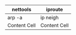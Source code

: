 | nettools  | iproute |
| ------------- | ------------- |
| arp -a  | ip neigh  |
| Content Cell  | Content Cell  |
